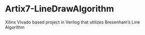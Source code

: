 # Artix7-LineDrawAlgorithm
Xilinx Vivado based project in Verilog that utilizes Bresenham’s Line Algorithm
